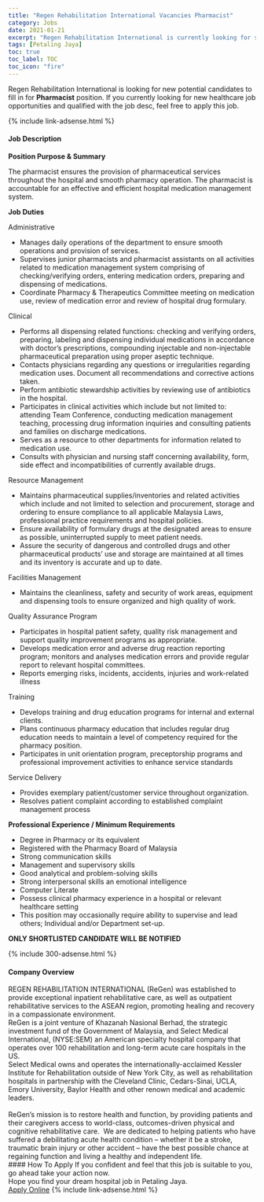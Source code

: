 ```yaml
---
title: "Regen Rehabilitation International Vacancies Pharmacist" 
category: Jobs 
date: 2021-01-21 
excerpt: "Regen Rehabilitation International is currently looking for suitable person to fill in the Pharmacist which positioned at Petaling Jaya" 
tags: [Petaling Jaya] 
toc: true 
toc_label: TOC 
toc_icon: "fire" 
--- 
```


<p>Regen Rehabilitation International is looking for new potential candidates to fill in for <b>Pharmacist</b> position. If you currently looking for new healthcare job opportunities and qualified with the job desc, feel free to apply this job.
</p>{% include link-adsense.html %} 
<div><div><h4>Job Description</h4></div><div><div><span><div><p><strong>Position Purpose &amp; Summary</strong></p><p>The pharmacist ensures the provision of pharmaceutical services throughout the hospital and smooth pharmacy operation.&#160;The pharmacist is accountable for an effective and efficient hospital medication management system.&#160;&#160;</p><p><strong>Job Duties</strong></p><p>Administrative&#160;</p><ul><li>Manages daily operations of the department to ensure smooth operations and provision of services.</li><li>Supervises junior pharmacists and pharmacist assistants on all activities related to medication management system comprising of checking/verifying orders, entering medication orders, preparing and dispensing of medications.</li><li>Coordinate Pharmacy &amp; Therapeutics Committee meeting on medication use, review of medication error and review of hospital drug formulary.&#160;</li></ul><p>Clinical</p><ul><li>Performs all dispensing related functions: checking and verifying orders, preparing, labeling and dispensing individual medications in accordance with doctor&#8217;s prescriptions, compounding injectable and non-injectable pharmaceutical preparation using proper aseptic technique.</li><li>Contacts physicians regarding any questions or irregularities regarding medication uses.&#160;Document all recommendations and corrective actions taken.</li><li>Perform antibiotic stewardship activities by reviewing use of antibiotics in the hospital.</li><li>Participates in clinical activities which include but not limited to: attending Team Conference, conducting medication management teaching, processing drug information inquiries and consulting patients and families on discharge medications.</li><li>Serves as a resource to other departments for information related to medication use.</li><li>Consults with physician and nursing staff concerning availability, form, side effect and incompatibilities of currently available drugs.&#160;</li></ul><p>Resource Management</p><ul><li>Maintains pharmaceutical supplies/inventories and related activities which include and not limited to selection and procurement, storage and ordering to ensure compliance to all applicable Malaysia Laws, professional practice requirements and hospital policies.&#160;&#160;</li><li>Ensure availability of formulary drugs at the designated areas to ensure as possible, uninterrupted supply to meet patient needs.</li><li>Assure the security of dangerous and controlled drugs and other pharmaceutical products&#8217; use and storage are maintained at all times and its inventory is accurate and up to date.</li></ul><p>Facilities Management</p><ul><li>Maintains the cleanliness, safety and security of work areas, equipment and dispensing tools to ensure organized and high quality of work.&#160;</li></ul><p>Quality Assurance Program</p><ul><li>Participates in hospital patient safety, quality risk management and support quality improvement programs as appropriate.</li><li>Develops medication error and adverse drug reaction reporting program; monitors and analyses medication errors and provide regular report to relevant hospital committees.</li><li>Reports emerging risks, incidents, accidents, injuries and work-related illness</li></ul><p>Training</p><ul><li>Develops training and drug education programs for internal and external clients.</li><li>Plans continuous pharmacy education that includes regular drug education needs to maintain a level of competency required for the pharmacy position.</li><li>Participates in unit orientation program, preceptorship programs and professional improvement activities to enhance service standards&#160;&#160;</li></ul><p>Service Delivery</p><ul><li>Provides exemplary patient/customer service throughout organization.</li><li>Resolves patient complaint according to established complaint management process&#160;</li></ul><p><strong>Professional Experience / Minimum Requirements</strong></p><ul><li>Degree in Pharmacy or its equivalent&#160;</li><li>Registered with the Pharmacy Board of Malaysia&#160;</li><li>Strong communication skills&#160;</li><li>Management and supervisory skills&#160;</li><li>Good analytical and problem-solving skills</li><li>Strong interpersonal skills an emotional intelligence</li><li>Computer Literate</li><li>Possess clinical pharmacy experience in a hospital or relevant healthcare setting</li><li>This position may occasionally require ability to supervise and lead others; Individual and/or Department set-up.</li></ul><p><strong>ONLY SHORTLISTED CANDIDATE WILL BE NOTIFIED</strong></p></div></span></div></div></div> 
{% include 300-adsense.html %} 
<div><div><h4>Company Overview</h4></div><div><div><span><div><div>REGEN REHABILITATION INTERNATIONAL (ReGen) was established to provide exceptional inpatient rehabilitative care, as well as outpatient rehabilitative services to the ASEAN region, promoting healing and recovery in a compassionate environment.</div>
<div>ReGen is a joint venture of Khazanah Nasional Berhad, the strategic investment fund of the Government of Malaysia, and Select Medical International, (NYSE:SEM) an American specialty hospital company that operates over 100 rehabilitation and long-term acute care hospitals in the US.</div>
<div>Select Medical owns and operates the internationally-acclaimed Kessler Institute for Rehabilitation outside of New York City, as well as rehabilitation hospitals in partnership with the Cleveland Clinic, Cedars-Sinai, UCLA, Emory University, Baylor Health and other renown medical and academic leaders.<br>
&#160;</div>
<div>ReGen&#8217;s mission is to restore health and function, by providing patients and their caregivers access to world-class, outcomes-driven physical and cognitive rehabilitative care.&#160; We are dedicated to helping patients who have suffered a debilitating acute health condition &#8211; whether it be a stroke, traumatic brain injury or other accident &#8211; have the best possible chance at regaining function and living a healthy and independent life.</div></div></span></div></div></div> 
#### How To Apply 
If you confident and feel that this job is suitable to you, go ahead take your action now. <br/> 
Hope you find your dream hospital job in Petaling Jaya. <br/> 
<a href="https://www.jobstreet.com.my/en/job/pharmacist-4467730?jobId=jobstreet-my-job-4467730&sectionRank=3&token=0~5cbf2b19-ccd1-48a8-839c-ddb740c173e4&fr=SRP%20View%20In%20New%20Ta" class="btn btn--warning" target="_blank" rel="nofollow noopenner">Apply Online</a> 
{% include link-adsense.html %} 